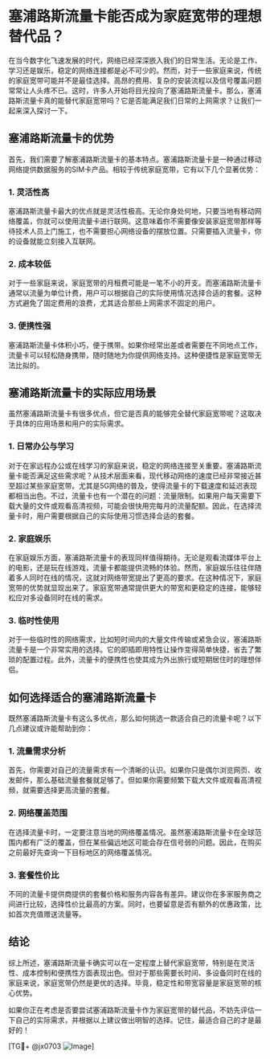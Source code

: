 # 塞浦路斯流量卡能否成为家庭宽带的理想替代品？

在当今数字化飞速发展的时代，网络已经深深嵌入我们的日常生活。无论是工作、学习还是娱乐，稳定的网络连接都是必不可少的。然而，对于一些家庭来说，传统的家庭宽带可能并不是最佳选择。高昂的费用、复杂的安装流程以及信号覆盖问题常常让人头疼不已。这时，许多人开始将目光投向了塞浦路斯流量卡。那么，塞浦路斯流量卡真的能替代家庭宽带吗？它是否能满足我们日常的上网需求？让我们一起来深入探讨一下。

## 塞浦路斯流量卡的优势

首先，我们需要了解塞浦路斯流量卡的基本特点。塞浦路斯流量卡是一种通过移动网络提供数据服务的SIM卡产品。相较于传统家庭宽带，它有以下几个显著优势：

### 1. 灵活性高

塞浦路斯流量卡最大的优点就是灵活性极高。无论你身处何地，只要当地有移动网络覆盖，你就可以使用流量卡进行联网。这意味着你不需要像安装家庭宽带那样等待技术人员上门施工，也不需要担心网络设备的摆放位置。只需要插入流量卡，你的设备就能立刻接入互联网。

### 2. 成本较低

对于一些家庭来说，家庭宽带的月租费可能是一笔不小的开支。而塞浦路斯流量卡通常以流量为单位计费，用户可以根据自己的实际使用情况选择合适的套餐。这种方式避免了固定费用的浪费，尤其适合那些上网需求不固定的用户。

### 3. 便携性强

塞浦路斯流量卡体积小巧，便于携带。如果你经常出差或者需要在不同地点工作，流量卡可以轻松随身携带，随时随地为你提供网络支持。这种便捷性是家庭宽带无法比拟的。

## 塞浦路斯流量卡的实际应用场景

虽然塞浦路斯流量卡有很多优点，但它是否真的能够完全替代家庭宽带呢？这取决于具体的应用场景和用户的实际需求。

### 1. 日常办公与学习

对于在家远程办公或在线学习的家庭来说，稳定的网络连接至关重要。塞浦路斯流量卡能否满足这些需求呢？从技术层面来看，现代移动网络的速度已经非常接近甚至超过某些家庭宽带。尤其是5G网络的普及，使得流量卡的下载速度和延迟表现都相当出色。不过，流量卡也有一个潜在的问题：流量限制。如果用户每天需要下载大量的文件或观看高清视频，可能会很快用完每月的流量配额。因此，在选择流量卡时，用户需要根据自己的实际使用习惯选择合适的套餐。

### 2. 家庭娱乐

在家庭娱乐方面，塞浦路斯流量卡的表现同样值得期待。无论是观看流媒体平台上的电影，还是玩在线游戏，流量卡都能提供流畅的体验。然而，家庭娱乐往往伴随着多人同时在线的情况，这就对网络带宽提出了更高的要求。在这种情况下，家庭宽带的优势就显现出来了。家庭宽带通常提供更大的带宽和更稳定的连接，能够轻松应对多设备同时在线的需求。

### 3. 临时性使用

对于一些临时性的网络需求，比如短时间内的大量文件传输或紧急会议，塞浦路斯流量卡是一个非常实用的选择。它的即插即用特性让操作变得简单快捷，省去了繁琐的配置过程。此外，流量卡的便携性也使其成为外出旅行或短期居住时的理想伴侣。

## 如何选择适合的塞浦路斯流量卡

既然塞浦路斯流量卡有这么多优点，那么如何挑选一款适合自己的流量卡呢？以下几点建议或许能帮助到你：

### 1. 流量需求分析

首先，你需要对自己的流量需求有一个清晰的认识。如果你只是偶尔浏览网页、收发邮件，那么基础流量套餐就足够了。但如果你需要频繁下载大文件或观看高清视频，就需要选择更高流量的套餐。

### 2. 网络覆盖范围

在选择流量卡时，一定要注意当地的网络覆盖情况。虽然塞浦路斯流量卡在全球范围内都有广泛的覆盖，但在某些偏远地区可能会存在信号弱的问题。因此，在购买之前最好先查询一下目标地区的网络覆盖情况。

### 3. 套餐性价比

不同的流量卡提供商提供的套餐价格和服务内容各有差异。建议你在多家服务商之间进行比较，选择性价比最高的方案。同时，也要留意是否有额外的优惠政策，比如首次充值赠送流量等。

## 结论

综上所述，塞浦路斯流量卡确实可以在一定程度上替代家庭宽带，特别是在灵活性、成本控制和便携性方面表现出色。但对于那些需要长时间、多设备同时在线的家庭来说，家庭宽带仍然是更优的选择。毕竟，稳定性和带宽容量是家庭宽带的核心优势。

如果你正在考虑是否要尝试塞浦路斯流量卡作为家庭宽带的替代品，不妨先评估一下自己的实际需求，并根据以上建议做出明智的选择。记住，最适合自己的才是最好的！

[TG💪+ @jx0703 ![Image](https://github.com/user-attachments/assets/dbca1d08-cadb-493c-b0ec-ad6f7a83f270)]